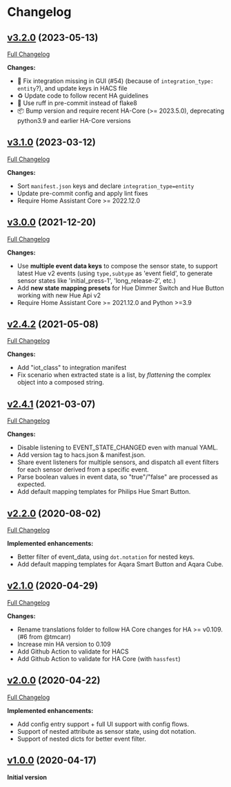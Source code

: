 # Changelog

## [v3.2.0](https://github.com/azogue/eventsensor/tree/v3.2.0) (2023-05-13)

[Full Changelog](https://github.com/azogue/eventsensor/compare/v3.1.0...v3.2.0)

**Changes:**
- 🐛 Fix integration missing in GUI (#54) (because of `integration_type: entity`?), and update keys in HACS file
- ♻️ Update code to follow recent HA guidelines
- 🎨 Use ruff in pre-commit instead of flake8
- 📦️ Bump version and require recent HA-Core (>= 2023.5.0), deprecating python3.9 and earlier HA-Core versions

## [v3.1.0](https://github.com/azogue/eventsensor/tree/v3.1.0) (2023-03-12)

[Full Changelog](https://github.com/azogue/eventsensor/compare/v3.0.0...v3.1.0)

**Changes:**

- Sort `manifest.json` keys and declare `integration_type=entity`
- Update pre-commit config and apply lint fixes
- Require Home Assistant Core >= 2022.12.0

## [v3.0.0](https://github.com/azogue/eventsensor/tree/v3.0.0) (2021-12-20)

[Full Changelog](https://github.com/azogue/eventsensor/compare/v2.4.2...v3.0.0)

**Changes:**

- Use **multiple event data keys** to compose the sensor state, to support latest Hue v2 events (using `type,subtype` as 'event field', to generate sensor states like 'initial_press-1', 'long_release-2', etc.)
- Add **new state mapping presets** for Hue Dimmer Switch and Hue Button working with new Hue Api v2
- Require Home Assistant Core >= 2021.12.0 and Python >=3.9

## [v2.4.2](https://github.com/azogue/eventsensor/tree/v2.4.2) (2021-05-08)

[Full Changelog](https://github.com/azogue/eventsensor/compare/v2.4.1...v2.4.2)

**Changes:**

- Add "iot_class" to integration manifest
- Fix scenario when extracted state is a list, by _flattening_ the complex object into a composed string.

## [v2.4.1](https://github.com/azogue/eventsensor/tree/v2.4.1) (2021-03-07)

[Full Changelog](https://github.com/azogue/eventsensor/compare/v2.2.0...v2.4.1)

**Changes:**

- Disable listening to EVENT_STATE_CHANGED even with manual YAML.
- Add version tag to hacs.json & manifest.json.
- Share event listeners for multiple sensors, and dispatch all event filters for each sensor derived from a specific event.
- Parse boolean values in event data, so "true"/"false" are processed as expected.
- Add default mapping templates for Philips Hue Smart Button.

## [v2.2.0](https://github.com/azogue/eventsensor/tree/v2.2.0) (2020-08-02)

[Full Changelog](https://github.com/azogue/eventsensor/compare/v2.1.0...v2.2.0)

**Implemented enhancements:**

- Better filter of event_data, using `dot.notation` for nested keys.
- Add default mapping templates for Aqara Smart Button and Aqara Cube.

## [v2.1.0](https://github.com/azogue/eventsensor/tree/v2.1.0) (2020-04-29)

[Full Changelog](https://github.com/azogue/eventsensor/compare/v2.0.0...v2.1.0)

**Changes:**

- Rename translations folder to follow HA Core changes for HA >= v0.109. (#6 from @tmcarr)
- Increase min HA version to 0.109
- Add Github Action to validate for HACS
- Add Github Action to validate for HA Core (with `hassfest`)

## [v2.0.0](https://github.com/azogue/eventsensor/tree/v2.0.0) (2020-04-22)

[Full Changelog](https://github.com/azogue/eventsensor/compare/v1.0.0...v2.0.0)

**Implemented enhancements:**

- Add config entry support + full UI support with config flows.
- Support of nested attribute as sensor state, using dot notation.
- Support of nested dicts for better event filter.

## [v1.0.0](https://github.com/azogue/eventsensor/tree/v1.0.0) (2020-04-17)

**Initial version**
